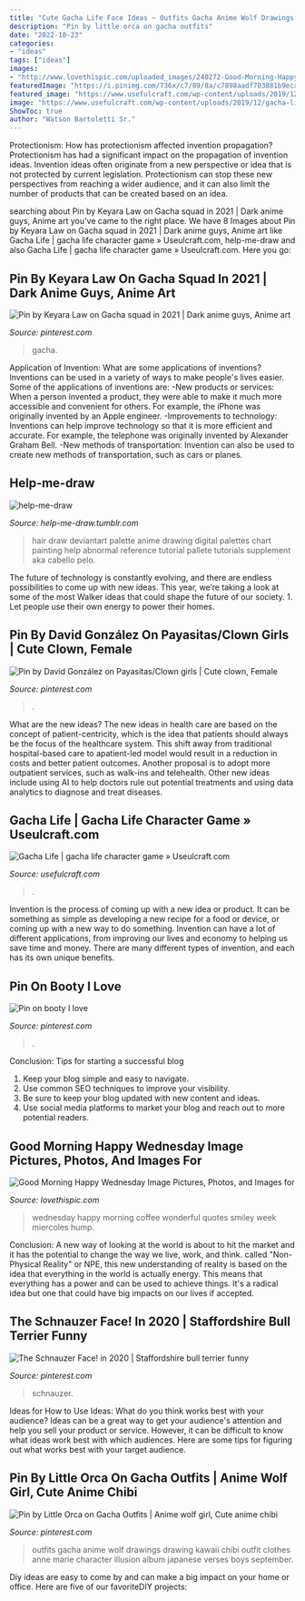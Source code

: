 ```yaml
---
title: "Cute Gacha Life Face Ideas ~ Outfits Gacha Anime Wolf Drawings Drawing Kawaii Chibi Outfit Clothes Anne Marie Character Illusion Album Japanese Verses Boys September"
description: "Pin by little orca on gacha outfits"
date: "2022-10-23"
categories:
- "ideas"
tags: ["ideas"]
images:
- "http://www.lovethispic.com/uploaded_images/240272-Good-Morning-Happy-Wednesday-Image.jpg"
featuredImage: "https://i.pinimg.com/736x/c7/89/8a/c7898aadf703881b9eca68956547680b.jpg"
featured_image: "https://www.usefulcraft.com/wp-content/uploads/2019/12/gacha-life-15.jpg"
image: "https://www.usefulcraft.com/wp-content/uploads/2019/12/gacha-life-15.jpg"
ShowToc: true
author: "Watson Bartoletti Sr."
---
```



Protectionism: How has protectionism affected invention propagation?
Protectionism has had a significant impact on the propagation of invention ideas. Invention ideas often originate from a new perspective or idea that is not protected by current legislation. Protectionism can stop these new perspectives from reaching a wider audience, and it can also limit the number of products that can be created based on an idea.

	

		
searching about Pin by Keyara Law on Gacha squad in 2021 | Dark anime guys, Anime art you've came to the right place. We have 8 Images about Pin by Keyara Law on Gacha squad in 2021 | Dark anime guys, Anime art like Gacha Life | gacha life character game » Useulcraft.com, help-me-draw and also Gacha Life | gacha life character game » Useulcraft.com. Here you go:
		
    
## Pin By Keyara Law On Gacha Squad In 2021 | Dark Anime Guys, Anime Art

<img loading=lazy src="https://i.pinimg.com/736x/2a/3c/e0/2a3ce0e5669b089de4aedfb8fe95d3ba.jpg" onerror="this.onerror=null;this.src='https://tse2.mm.bing.net/th?id=OIP.o54JTEbkutSlJ12EEaunWQHaFw&amp;pid=15.1';" alt="Pin by Keyara Law on Gacha squad in 2021 | Dark anime guys, Anime art">

_Source: pinterest.com_

>gacha. 

	

Application of Invention: What are some applications of inventions?
Inventions can be used in a variety of ways to make people's lives easier. Some of the applications of inventions are: 
-New products or services: When a person invented a product, they were able to make it much more accessible and convenient for others. For example, the iPhone was originally invented by an Apple engineer. 
-Improvements to technology: Inventions can help improve technology so that it is more efficient and accurate. For example, the telephone was originally invented by Alexander Graham Bell. 
-New methods of transportation: Invention can also be used to create new methods of transportation, such as cars or planes.

    
## Help-me-draw

<img loading=lazy src="http://40.media.tumblr.com/fe939af27efd24b2c00695f8d5868cb2/tumblr_net0itSzcV1r91cv3o2_1280.png" onerror="this.onerror=null;this.src='https://tse4.mm.bing.net/th?id=OIP.8TSHD_kuxZcxkgcMsRAmzAHaLy&amp;pid=15.1';" alt="help-me-draw">

_Source: help-me-draw.tumblr.com_

>hair draw deviantart palette anime drawing digital palettes chart painting help abnormal reference tutorial pallete tutorials supplement aka cabello pelo. 

	

The future of technology is constantly evolving, and there are endless possibilities to come up with new ideas. This year, we’re taking a look at some of the most Walker ideas that could shape the future of our society. 1. Let people use their own energy to power their homes.

    
## Pin By David González On Payasitas/Clown Girls | Cute Clown, Female

<img loading=lazy src="https://i.pinimg.com/736x/ed/ca/33/edca33fa4a4a168567dfd6a04b2e6254.jpg" onerror="this.onerror=null;this.src='https://tse3.mm.bing.net/th?id=OIP.me2Ys_p74RtXux3mGF-9nQHaJ4&amp;pid=15.1';" alt="Pin by David González on Payasitas/Clown girls | Cute clown, Female">

_Source: pinterest.com_

>. 

	

What are the new ideas?
The new ideas in health care are based on the concept of patient-centricity, which is the idea that patients should always be the focus of the healthcare system. This shift away from traditional hospital-based care to apatient-led model would result in a reduction in costs and better patient outcomes. Another proposal is to adopt more outpatient services, such as walk-ins and telehealth. Other new ideas include using AI to help doctors rule out potential treatments and using data analytics to diagnose and treat diseases.

    
## Gacha Life | Gacha Life Character Game » Useulcraft.com

<img loading=lazy src="https://www.usefulcraft.com/wp-content/uploads/2019/12/gacha-life-15.jpg" onerror="this.onerror=null;this.src='https://tse2.mm.bing.net/th?id=OIP.eg4pHSrp1GUm6msk9ZDCTgHaHa&amp;pid=15.1';" alt="Gacha Life | gacha life character game » Useulcraft.com">

_Source: usefulcraft.com_

>. 

	

Invention is the process of coming up with a new idea or product. It can be something as simple as developing a new recipe for a food or device, or coming up with a new way to do something. Invention can have a lot of different applications, from improving our lives and economy to helping us save time and money. There are many different types of invention, and each has its own unique benefits.

    
## Pin On Booty I Love

<img loading=lazy src="https://i.pinimg.com/736x/c7/89/8a/c7898aadf703881b9eca68956547680b.jpg" onerror="this.onerror=null;this.src='https://tse4.mm.bing.net/th?id=OIP.zCk0NsP9fprU2arG0QfrXgHaJ7&amp;pid=15.1';" alt="Pin on booty I love">

_Source: pinterest.com_

>. 

	

Conclusion: Tips for starting a successful blog
1. Keep your blog simple and easy to navigate.
2. Use common SEO techniques to improve your visibility.
3. Be sure to keep your blog updated with new content and ideas.
4. Use social media platforms to market your blog and reach out to more potential readers.

    
## Good Morning Happy Wednesday Image Pictures, Photos, And Images For

<img loading=lazy src="http://www.lovethispic.com/uploaded_images/240272-Good-Morning-Happy-Wednesday-Image.jpg" onerror="this.onerror=null;this.src='https://tse3.mm.bing.net/th?id=OIP.V0AOLT5IUxC7p8fX-glnlgHaIV&amp;pid=15.1';" alt="Good Morning Happy Wednesday Image Pictures, Photos, and Images for">

_Source: lovethispic.com_

>wednesday happy morning coffee wonderful quotes smiley week miercoles hump. 

	

Conclusion:
A new way of looking at the world is about to hit the market and it has the potential to change the way we live, work, and think. called "Non-Physical Reality" or NPE, this new understanding of reality is based on the idea that everything in the world is actually energy. This means that everything has a power and can be used to achieve things. It's a radical idea but one that could have big impacts on our lives if accepted.

    
## The Schnauzer Face! In 2020 | Staffordshire Bull Terrier Funny

<img loading=lazy src="https://i.pinimg.com/736x/7c/76/af/7c76af8afd269b84700707009550ac2e.jpg" onerror="this.onerror=null;this.src='https://tse3.mm.bing.net/th?id=OIP.CgdYZcaTQk4YRpvWsU1CkAHaLH&amp;pid=15.1';" alt="The Schnauzer Face! in 2020 | Staffordshire bull terrier funny">

_Source: pinterest.com_

>schnauzer. 

	

Ideas for How to Use Ideas: What do you think works best with your audience?
Ideas can be a great way to get your audience's attention and help you sell your product or service. However, it can be difficult to know what ideas work best with which audiences. Here are some tips for figuring out what works best with your target audience.

    
## Pin By Little Orca On Gacha Outfits | Anime Wolf Girl, Cute Anime Chibi

<img loading=lazy src="https://i.pinimg.com/736x/7c/dc/7e/7cdc7e04e6345c9d7adb3b210ab5e9d7.jpg" onerror="this.onerror=null;this.src='https://tse4.mm.bing.net/th?id=OIP.ObLB1pKaIn2_tY8PTdRYJwHaLe&amp;pid=15.1';" alt="Pin by Little Orca on Gacha Outfits | Anime wolf girl, Cute anime chibi">

_Source: pinterest.com_

>outfits gacha anime wolf drawings drawing kawaii chibi outfit clothes anne marie character illusion album japanese verses boys september. 

	

Diy ideas are easy to come by and can make a big impact on your home or office. Here are five of our favoriteDIY projects: 

